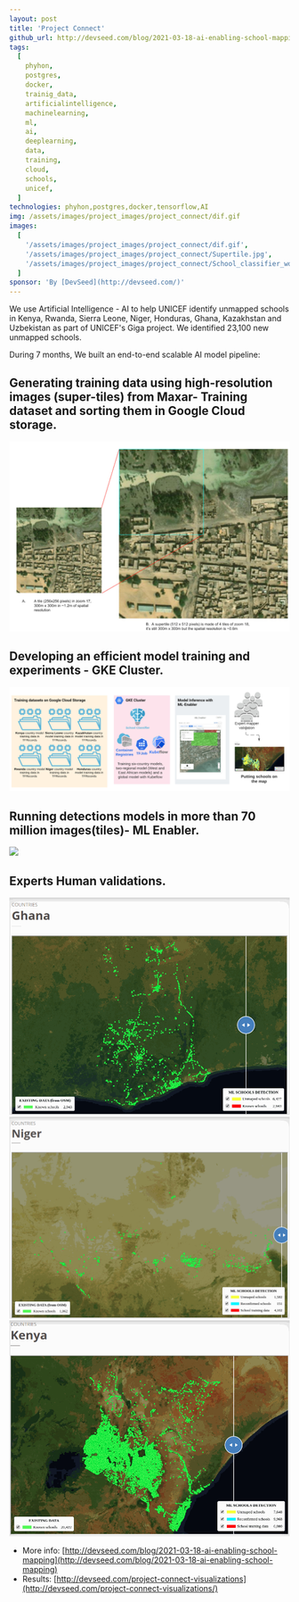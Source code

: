 ```yaml
---
layout: post
title: 'Project Connect'
github_url: http://devseed.com/blog/2021-03-18-ai-enabling-school-mapping
tags:
  [
    phyhon,
    postgres,
    docker,
    trainig_data,
    artificialintelligence,
    machinelearning,
    ml,
    ai,
    deeplearning,
    data,
    training,
    cloud,
    schools,
    unicef,
  ]
technologies: phyhon,postgres,docker,tensorflow,AI
img: /assets/images/project_images/project_connect/dif.gif
images:
  [
    '/assets/images/project_images/project_connect/dif.gif',
    '/assets/images/project_images/project_connect/Supertile.jpg',
    '/assets/images/project_images/project_connect/School_classifier_workflow.jpg',
  ]
sponsor: 'By [DevSeed](http://devseed.com/)'
---
```


We use Artificial Intelligence - AI to help UNICEF identify unmapped schools in Kenya, Rwanda, Sierra Leone, Niger, Honduras, Ghana, Kazakhstan and Uzbekistan as part of UNICEF's Giga project. We identified 23,100 new unmapped schools.

During 7 months, We built an end-to-end scalable AI model pipeline:

## Generating training data using high-resolution images (super-tiles) from Maxar- Training dataset and sorting them in Google Cloud storage.

![](/assets/images/project_images/project_connect/Supertile.jpg)

## Developing an efficient model training and experiments - GKE Cluster.

![](/assets/images/project_images/project_connect/School_classifier_workflow.jpg)

## Running detections models in more than 70 million images(tiles)- ML Enabler.

![](/assets/images/project_images/project_connect/ml-enabler.gif)

## Experts Human validations.

![](/assets/images/project_images/project_connect/pc3_ghana.gif)
![](/assets/images/project_images/project_connect/pc3_niger.gif)
![](/assets/images/project_images/project_connect/pc3_kenya.gif)

- More info: [http://devseed.com/blog/2021-03-18-ai-enabling-school-mapping](http://devseed.com/blog/2021-03-18-ai-enabling-school-mapping)
- Results: [http://devseed.com/project-connect-visualizations](http://devseed.com/project-connect-visualizations/)
